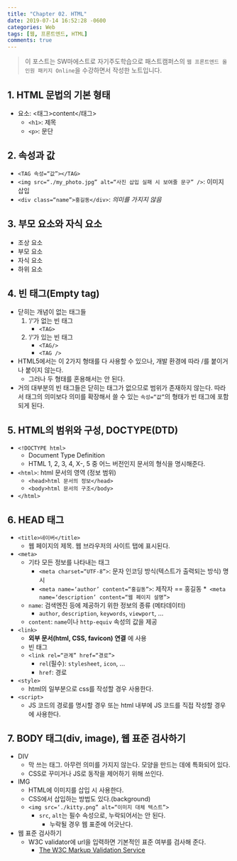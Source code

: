 ```yaml
---
title: "Chapter 02. HTML"
date: 2019-07-14 16:52:28 -0600
categories: Web
tags: [웹, 프론트엔드, HTML] 
comments: true
---
```


> 이 포스트는 SW마에스트로 자기주도학습으로 패스트캠퍼스의 `웹 프론트엔드 올인원 패키지 Online`을 수강하면서 작성한 노트입니다.

## 1. HTML 문법의 기본 형태
* 요소: <태그>content</태그>
	* `<h1>`: 제목
	* `<p>`: 문단

## 2. 속성과 값
* `<TAG 속성=“값”></TAG>`
* `<img src=“./my_photo.jpg” alt=“사진 삽입 실패 시 보여줄 문구” />`: 이미지 삽입
* `<div class=“name”>홍길동</div>`: _의미를 가지지 않음_

## 3. 부모 요소와 자식 요소 
* 조상 요소
* 부모 요소
* 자식 요소
* 하위 요소

## 4. 빈 태그(Empty tag)
* 닫히는 개념이 없는 태그들
	1. ‘/‘가 없는 빈 태그
		* `<TAG>`
	2. ‘/‘가 있는 빈 태그
		* `<TAG/>`
		* `<TAG />`
* HTML5에서는 이 2가지 형태를 다 사용할 수 있으나, 개발 환경에 따라 /를 붙이거나 붙이지 않는다.
	* 그러나 두 형태를 혼용해서는 안 된다.
* 거의 대부분의 빈 태그들은 닫히는 태그가 없으므로 범위가 존재하지 않는다. 따라서 태그의 의미보다 의미를 확장해서 쓸 수 있는 `속성=“값”`의 형태가 빈 태그에 포함되게 된다.

## 5. HTML의 범위와 구성, DOCTYPE(DTD)
* `<!DOCTYPE html>`
	* Document Type Definition
	* HTML 1, 2, 3, 4, X-, 5 중 어느 버전인지 문서의 형식을 명시해준다.
* `<html>`: html 문서의 영역 (정보 범위)
	* `<head>html 문서의 정보</head>`
	* `<body>html 문서의 구조</body>`
* `</html>`

## 6. HEAD 태그
* `<title>네이버</title>`
	* 웹 페이지의 제목. 웹 브라우저의 사이트 탭에 표시된다.
* `<meta>`
	* 기타 모든 정보를 나타내는 태그
		* `<meta charset=“UTF-8”>`: 문자 인코딩 방식(텍스트가 출력되는 방식) 명시
		* `<meta name=‘author’ content=“홍길동”>`: 제작자 == 홍길동
		*` <meta name=‘description’ content=“웹 페이지 설명”>`
	* `name`: 검색엔진 등에 제공하기 위한 정보의 종류 (메타데이터)
		* `author`, `description`, `keywords`, `viewport`, …
	* `content`: `name`이나 `http-equiv` 속성의 값을 제공
* `<link>`
	* **외부 문서(html, CSS, favicon) 연결** 에 사용
	* 빈 태그
	* 	`<link rel=“관계” href=“경로”>`
		* 	`rel`(필수): `stylesheet`, `icon`, …
		* `href`: 경로
* `<style>`
	*  html의 일부분으로 css를 작성할 경우 사용한다.
* `<script>`
	* JS 코드의 경로를 명시할 경우 또는 html 내부에 JS 코드를 직접 작성할 경우에 사용한다.

## 7. BODY 태그(div, image), 웹 표준 검사하기
* DIV
	* 막 쓰는 태그. 아무런 의미를 가지지 않는다. 모양을 만드는 데에 특화되어 있다.
	* CSS로 꾸미거나 JS로 동작을 제어하기 위해 쓰인다.
* IMG
	* HTML에 이미지를 삽입 시 사용한다.
	* CSS에서 삽입하는 방법도 있다.(background)
	* `<img src=‘./kitty.png” alt=“이미지 대체 텍스트”>`
		* `src`, `alt`는 필수 속성으로, 누락되어서는 안 된다.
			* 누락될 경우 웹 표준에 어긋난다.
* 웹 표준 검사하기
	* W3C validator에 url을 입력하면 기본적인 표준 여부를 검사해 준다.
		* [The W3C Markup Validation Service](https://validator.w3.org)


